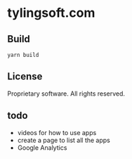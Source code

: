 # tylingsoft.com


## Build

```
yarn build
```


## License

Proprietary software. All rights reserved.


## todo

- videos for how to use apps
- create a page to list all the apps
- Google Analytics
